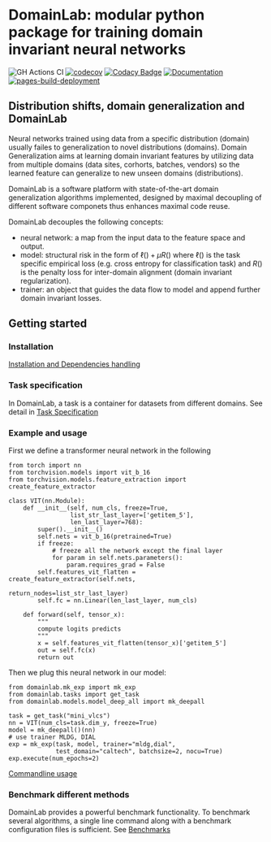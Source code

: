 # DomainLab: modular python package for training domain invariant neural networks

![GH Actions CI ](https://github.com/marrlab/DomainLab/actions/workflows/ci.yml/badge.svg?branch=master)
[![codecov](https://codecov.io/gh/marrlab/DomainLab/branch/master/graph/badge.svg)](https://app.codecov.io/gh/marrlab/DomainLab)
[![Codacy Badge](https://app.codacy.com/project/badge/Grade/bc22a1f9afb742efb02b87284e04dc86)](https://www.codacy.com/gh/marrlab/DomainLab/dashboard)
[![Documentation](https://img.shields.io/badge/Documentation-Here)](https://marrlab.github.io/DomainLab/)
[![pages-build-deployment](https://github.com/marrlab/DomainLab/actions/workflows/pages/pages-build-deployment/badge.svg)](https://github.com/marrlab/DomainLab/actions/workflows/pages/pages-build-deployment)

## Distribution shifts, domain generalization and DomainLab

Neural networks trained using data from a specific distribution (domain) usually failes to generalization to novel distributions (domains). Domain Generalization aims at learning domain invariant features by utilizing data from multiple domains (data sites, corhorts, batches, vendors) so the learned feature can generalize to new unseen domains (distributions). 

DomainLab is a software platform with state-of-the-art domain generalization algorithms implemented, designed by maximal decoupling of different software componets thus enhances maximal code reuse.

DomainLab decouples the following concepts:
- neural network: a map from the input data to the feature space and output.
- model: structural risk in the form of $\ell() + \mu R()$  where $\ell()$ is the task specific empirical loss (e.g. cross entropy for classification task) and $R()$ is the penalty loss for inter-domain alignment (domain invariant regularization).
- trainer:  an object that guides the data flow to model and append further domain invariant losses.

## Getting started

### Installation
[Installation and Dependencies handling](./docs/doc_intall.md)

### Task specification
In DomainLab, a task is a container for datasets from different domains. See detail in
[Task Specification](./docs/doc_tasks.md)

### Example and usage

First we define a transformer neural network in the following

```
from torch import nn                                                                                     
from torchvision.models import vit_b_16                                                                  
from torchvision.models.feature_extraction import create_feature_extractor

class VIT(nn.Module):                                                                                    
    def __init__(self, num_cls, freeze=True,                                                             
                 list_str_last_layer=['getitem_5'],                                                      
                 len_last_layer=768):                                                                    
        super().__init__()                                                                               
        self.nets = vit_b_16(pretrained=True)                                                            
        if freeze:                                                                                       
            # freeze all the network except the final layer                                              
            for param in self.nets.parameters():                                                         
                param.requires_grad = False                                                              
        self.features_vit_flatten = create_feature_extractor(self.nets,                                  
                                                             return_nodes=list_str_last_layer)           
        self.fc = nn.Linear(len_last_layer, num_cls)                                                     
                                                                                                         
    def forward(self, tensor_x):                                                                         
        """
        compute logits predicts
        """
        x = self.features_vit_flatten(tensor_x)['getitem_5']
        out = self.fc(x)
        return out
```
Then we plug this neural network in our model:

```
from domainlab.mk_exp import mk_exp                                                                      
from domainlab.tasks import get_task                                                                     
from domainlab.models.model_deep_all import mk_deepall

task = get_task("mini_vlcs")
nn = VIT(num_cls=task.dim_y, freeze=True)
model = mk_deepall()(nn)
# use trainer MLDG, DIAL
exp = mk_exp(task, model, trainer="mldg,dial",
             test_domain="caltech", batchsize=2, nocu=True)
exp.execute(num_epochs=2)
```

[Commandline usage](./docs/doc_usage_cmd.md)


### Benchmark different methods
DomainLab provides a powerful benchmark functionality. 
To benchmark several algorithms, a single line command along with a benchmark configuration files is sufficient. See [Benchmarks](./docs/doc_benchmark.md)
